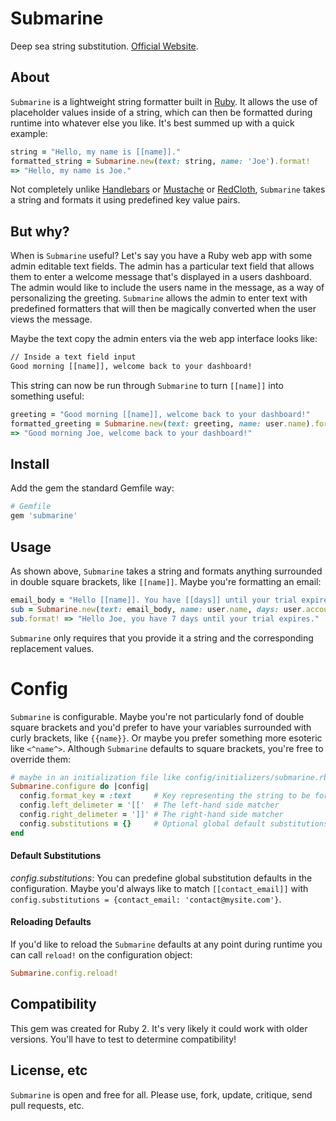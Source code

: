 # Submarine #

Deep sea string substitution. [Official Website](http://www.submarine-gem.org).

## About ##

`Submarine` is a lightweight string formatter built in [Ruby](https://www.ruby-lang.org/en/). It allows the use of placeholder values inside of a string, which can then be formatted during runtime into whatever else you like. It's best summed up with a quick example:

```ruby
string = "Hello, my name is [[name]]."
formatted_string = Submarine.new(text: string, name: 'Joe').format!
=> "Hello, my name is Joe."
```

Not completely unlike [Handlebars](https://github.com/wycats/handlebars.js/) or [Mustache](https://github.com/mustache/mustache.github.com) or [RedCloth](https://github.com/jgarber/redcloth), `Submarine` takes a string and formats it using predefined key value pairs.

## But why? ##

When is `Submarine` useful? Let's say you have a Ruby web app with some admin editable text fields. The admin has a particular text field that allows them to enter a welcome message that's displayed in a users dashboard. The admin would like to include the users name in the message, as a way of personalizing the greeting. `Submarine` allows the admin to enter text with predefined formatters that will then be magically converted when the user views the message.

Maybe the text copy the admin enters via the web app interface looks like:

```html
// Inside a text field input
Good morning [[name]], welcome back to your dashboard!
```

This string can now be run through `Submarine` to turn `[[name]]` into something useful:

```ruby
greeting = "Good morning [[name]], welcome back to your dashboard!"
formatted_greeting = Submarine.new(text: greeting, name: user.name).format!
=> "Good morning Joe, welcome back to your dashboard!"
```

## Install ##

Add the gem the standard Gemfile way:

```ruby
# Gemfile
gem 'submarine'
```

## Usage ##

As shown above, `Submarine` takes a string and formats anything surrounded in double square brackets, like `[[name]]`. Maybe you're formatting an email:

```ruby
email_body = "Hello [[name]]. You have [[days]] until your trial expires."
sub = Submarine.new(text: email_body, name: user.name, days: user.account.days_until_expires)
sub.format! => "Hello Joe, you have 7 days until your trial expires."
```

`Submarine` only requires that you provide it a string and the corresponding replacement values.

# Config #

`Submarine` is configurable. Maybe you're not particularly fond of double square brackets and you'd prefer to have your variables surrounded with curly brackets, like `{{name}}`. Or maybe you prefer something more esoteric like `<^name^>`. Although `Submarine` defaults to square brackets, you're free to override them:

```ruby
# maybe in an initialization file like config/initializers/submarine.rb
Submarine.configure do |config|
  config.format_key = :text     # Key representing the string to be formatted
  config.left_delimeter = '[['  # The left-hand side matcher
  config.right_delimeter = ']]' # The right-hand side matcher
  config.substitutions = {}     # Optional global default substitutions 
end
```

#### Default Substitutions ####

*config.substitutions*: You can predefine global substitution defaults in the configuration. Maybe you'd always like to match `[[contact_email]]` with `config.substitutions = {contact_email: 'contact@mysite.com'}`.

#### Reloading Defaults ###
If you'd like to reload the `Submarine` defaults at any point during runtime you can call `reload!` on the configuration object:

```ruby
Submarine.config.reload!
```

## Compatibility ##

This gem was created for Ruby 2. It's very likely it could work with older versions. You'll have to test to determine compatibility!

## License, etc ##

`Submarine` is open and free for all. Please use, fork, update, critique, send pull requests, etc.